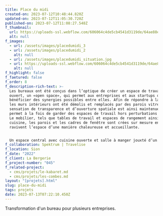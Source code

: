 ```yaml
---
title: Place du midi
created-on: 2023-07-12T10:48:44.820Z
updated-on: 2023-07-12T11:05:30.720Z
published-on: 2023-07-12T11:08:27.548Z
f_thumbnail:
  url: https://uploads-ssl.webflow.com/606064c4de5cb4541d3119de/64ae88e4c9e27e1eff0da89f_placedumidi-thumbnail.jpg
  alt: null
f_images:
  - url: /assets/images/placedumidi_3
  - url: /assets/images/placedumidi_2
    alt: null
  - url: /assets/images/placedumidi_situation.jpg
  - url: https://uploads-ssl.webflow.com/606064c4de5cb4541d3119de/64ae88b4cea154deb714da94_placedumidi_plan.jpg
    alt: null
f_highlight: false
f_faetured: false
f_order: 8
f_description-rich-text: >-
  Les bureaux ont été conçus dans l’optique de créer un espace de travail
  ouvert, un «open space», qui permet aux entreprises et aux startups de pouvoir
  bénéficier des synergies possibles entre elles. Afin de répondre à la demande,
  les murs intérieurs ont été démolis et remplacés par des parois vitrées. La
  sensation de transparence et d’ouverture spatiale est ainsi maintenue et
  permet à la fois de garder des espaces de travail hors perturbations sonores.
  Le mobilier, tels que tables de travail et espaces de rangement ainsi que la
  cuisine, les parois et les cadres de fenêtre sont crées sur mesure en bois et
  ravivent l’espace d’une manière chaleureuse et accueillante.


  Un espace central avec cuisine ouverte et salle à manger jouxté d’un espace de jeux et repos ont été pensés offrant un cadre de travail agréable. Pour permettre une privacité au sein de cet espace ouvert, comme les réunions, quelques espaces fermés sont conçus.
f_collaboration: Spektrum | Travelise
f_location: Sion
f_date: "2022"
f_client: La Bergerie
f_project-number: "045"
f_related-project:
  - cms/projets/le-kabaret.md
  - cms/projets/les-combes.md
layout: "[projets].html"
slug: place-du-midi
tags: projets
date: 2023-07-13T07:22:10.450Z
---
```


T﻿ransformation d'un bureau pour plusieurs entreprises.
